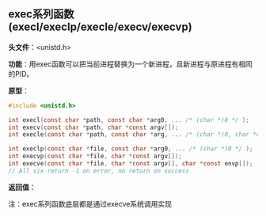 ## exec系列函数 (execl/execlp/execle/execv/execvp)

**头文件**：<unistd.h>

**功能**：用exec函数可以把当前进程替换为一个新进程，且新进程与原进程有相同的PID。 

**原型**：

```c
#include <unistd.h>

int execl(const char *path, const char *arg0, ... /* (char *)0 */ );
int execv(const char *path, char *const argv[]);
int execle(const char *path, const char *arg, ... /* (char *)0, char *const envp[] */ );

int execlp(const char *file, const char *arg0, ... /* (char *)0 */ );
int execvp(const char *file, char *const argv[]);
int execve(const char *file, char *const argv[], char *const envp[]);
// All six return -1 on error, no return on success
```

**返回值**：

注：exec系列函数底层都是通过execve系统调用实现 